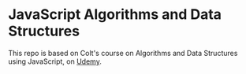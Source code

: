 # JavaScript Algorithms and Data Structures

This repo is based on Colt's course on Algorithms and Data Structures using JavaScript, on [Udemy](https://www.udemy.com/course/js-algorithms-and-data-structures-masterclass).
